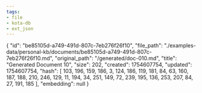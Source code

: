 ```yaml
---
tags:
- file
- kota-db
- ext_json
---
```

{
  "id": "be85105d-a749-491d-807c-7eb276f26f10",
  "file_path": "./examples-data/personal-kb/documents/be85105d-a749-491d-807c-7eb276f26f10.md",
  "original_path": "/generated/doc-010.md",
  "title": "Generated Document 10",
  "size": 202,
  "created": 1754607754,
  "updated": 1754607754,
  "hash": [
    103,
    196,
    159,
    186,
    3,
    124,
    186,
    119,
    181,
    84,
    63,
    160,
    187,
    188,
    210,
    246,
    129,
    11,
    194,
    34,
    251,
    149,
    72,
    239,
    195,
    136,
    253,
    207,
    84,
    27,
    191,
    185
  ],
  "embedding": null
}